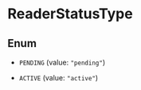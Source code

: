 

# ReaderStatusType

## Enum


* `PENDING` (value: `"pending"`)

* `ACTIVE` (value: `"active"`)



